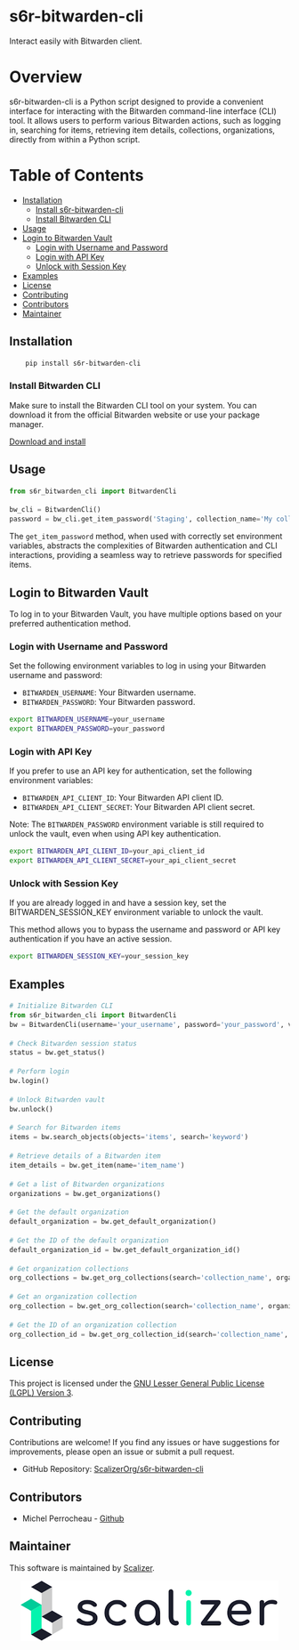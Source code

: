 # s6r-bitwarden-cli

Interact easily with Bitwarden client.

# Overview

s6r-bitwarden-cli is a Python script designed to provide a convenient interface for interacting with the
Bitwarden command-line interface (CLI) tool. It allows users to perform various Bitwarden actions, such as logging in,
searching for items, retrieving item details, collections, organizations, directly from within a Python script.


# Table of Contents

- [Installation](#installation)
    - [Install s6r-bitwarden-cli](#install-s6r-bitwarden-cli)
    - [Install Bitwarden CLI](#install-bitwarden-cli)
- [Usage](#usage)
- [Login to Bitwarden Vault](#login-to-bitwarden-vault)
    - [Login with Username and Password](#login-with-username-and-password)
    - [Login with API Key](#login-with-api-key)
    - [Unlock with Session Key](#unlock-with-session-key)
- [Examples](#examples)
- [License](#license)
- [Contributing](#contributing)
- [Contributors](#contributors)
- [Maintainer](#maintainer)




## Installation

```bash
    pip install s6r-bitwarden-cli
```

### Install Bitwarden CLI

Make sure to install the Bitwarden CLI tool on your system. 
You can download it from the official Bitwarden website or use your package manager.

[Download and install](https://bitwarden.com/help/cli/#download-and-install)


## Usage

```python
from s6r_bitwarden_cli import BitwardenCli

bw_cli = BitwardenCli()
password = bw_cli.get_item_password('Staging', collection_name='My collection')
```

The `get_item_password` method, when used with correctly set environment variables, abstracts the complexities of
Bitwarden authentication and CLI interactions, providing a seamless way to retrieve passwords for specified items.

## Login to Bitwarden Vault

To log in to your Bitwarden Vault, you have multiple options based on your preferred authentication method.

### Login with Username and Password

Set the following environment variables to log in using your Bitwarden username and password:

- `BITWARDEN_USERNAME`: Your Bitwarden username.
- `BITWARDEN_PASSWORD`: Your Bitwarden password.

```bash
export BITWARDEN_USERNAME=your_username
export BITWARDEN_PASSWORD=your_password
```

### Login with API Key

If you prefer to use an API key for authentication, set the following environment variables:

- `BITWARDEN_API_CLIENT_ID`: Your Bitwarden API client ID.
- `BITWARDEN_API_CLIENT_SECRET`: Your Bitwarden API client secret.

Note: The `BITWARDEN_PASSWORD` environment variable is still required to unlock the vault, even when using API key
authentication.

```bash
export BITWARDEN_API_CLIENT_ID=your_api_client_id
export BITWARDEN_API_CLIENT_SECRET=your_api_client_secret
```

### Unlock with Session Key

If you are already logged in and have a session key, 
set the BITWARDEN_SESSION_KEY environment variable to unlock the vault.

This method allows you to bypass the username and password or API key authentication if you have an active session.

```bash
export BITWARDEN_SESSION_KEY=your_session_key
```

## Examples
```python
# Initialize Bitwarden CLI
from s6r_bitwarden_cli import BitwardenCli
bw = BitwardenCli(username='your_username', password='your_password', verbose=True)

# Check Bitwarden session status
status = bw.get_status()

# Perform login
bw.login()

# Unlock Bitwarden vault
bw.unlock()

# Search for Bitwarden items
items = bw.search_objects(objects='items', search='keyword')

# Retrieve details of a Bitwarden item
item_details = bw.get_item(name='item_name')

# Get a list of Bitwarden organizations
organizations = bw.get_organizations()

# Get the default organization
default_organization = bw.get_default_organization()

# Get the ID of the default organization
default_organization_id = bw.get_default_organization_id()

# Get organization collections
org_collections = bw.get_org_collections(search='collection_name', organization_id='organization_id')

# Get an organization collection
org_collection = bw.get_org_collection(search='collection_name', organization_id='organization_id')

# Get the ID of an organization collection
org_collection_id = bw.get_org_collection_id(search='collection_name', organization_id='organization_id')
```

## License

This project is licensed under the [GNU Lesser General Public License (LGPL) Version 3](https://www.gnu.org/licenses/lgpl-3.0.html).


## Contributing

Contributions are welcome! If you find any issues or have suggestions for improvements,
please open an issue or submit a pull request.

- GitHub Repository: [ScalizerOrg/s6r-bitwarden-cli](https://github.com/ScalizerOrg/s6r-bitwarden-cli)

## Contributors

* Michel Perrocheau - [Github](https://github.com/myrrkel)


## Maintainer

This software is maintained by [Scalizer](https://www.scalizer.fr).


<div style="text-align: center;">

[![Scaliser](./logo_scalizer.png)](https://www.scalizer.fr)

</div>